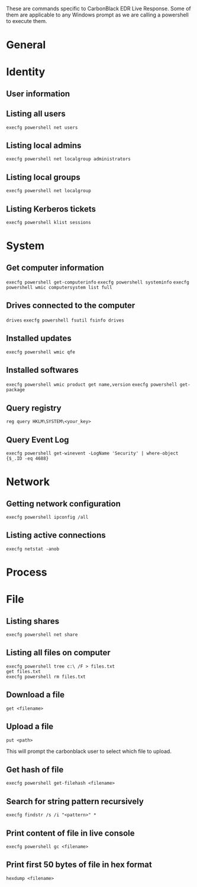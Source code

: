 These are commands specific to CarbonBlack EDR Live Response.
Some of them are applicable to any Windows prompt as we are calling a powershell to execute them. 

# General

# Identity

## User information


## Listing all users
```execfg powershell net users```

## Listing local admins
```execfg powershell net localgroup administrators```

## Listing local groups
```execfg powershell net localgroup```

## Listing Kerberos tickets
```execfg powershell klist sessions```

##

# System

## Get computer information
```execfg powershell get-computerinfo```
```execfg powershell systeminfo```
```execfg powershell wmic computersystem list full```

## Drives connected to the computer
```drives```
```execfg powershell fsutil fsinfo drives```

## Installed updates
```execfg powershell wmic qfe```

## Installed softwares
```execfg powershell wmic product get name,version```
```execfg powershell get-package```

## Query registry
```reg query HKLM\SYSTEM\<your_key>```

## Query Event Log
```execfg powershell get-winevent -LogName 'Security' | where-object {$_.ID -eq 4688}```

# Network

## Getting network configuration
```execfg powershell ipconfig /all```

## Listing active connections
```execfg netstat -anob```

# Process 

# File

## Listing shares
```execfg powershell net share```

## Listing all files on computer
```
execfg powershell tree c:\ /F > files.txt
get files.txt
execfg powershell rm files.txt
```

## Download a file
```get <filename>```

## Upload a file
```put <path>```

This will prompt the carbonblack user to select which file to upload.

## Get hash of file
```execfg powershell get-filehash <filename>```

## Search for string pattern recursively
```execfg findstr /s /i "<pattern>" *```

## Print content of file in live console
```execfg powershell gc <filename>```

## Print first 50 bytes of file in hex format
```hexdump <filename>```
